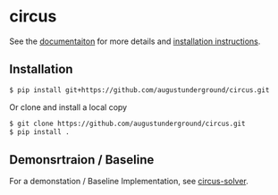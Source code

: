 # circus

See the [documentaiton](https://augustunderground.github.io/circus) for more
details and 
[installation instructions](https://augustunderground.github.io/circus/install.html).

## Installation

```bash
$ pip install git+https://github.com/augustunderground/circus.git
```

Or clone and install a local copy

```bash
$ git clone https://github.com/augustunderground/circus.git
$ pip install .
```

## Demonsrtraion / Baseline

For a demonstation / Baseline Implementation, see 
[circus-solver](https://github.com/MichaelEssich/circus-solver).

